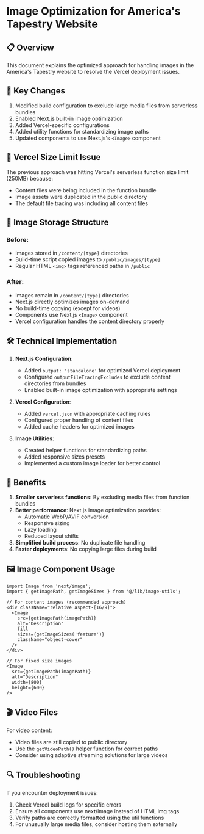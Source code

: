 # Image Optimization for America's Tapestry Website

## 📋 Overview

This document explains the optimized approach for handling images in the America's Tapestry website to resolve the Vercel deployment issues.

## 🔧 Key Changes

1. Modified build configuration to exclude large media files from serverless bundles
2. Enabled Next.js built-in image optimization
3. Added Vercel-specific configurations
4. Added utility functions for standardizing image paths
5. Updated components to use Next.js's `<Image>` component

## 🚨 Vercel Size Limit Issue

The previous approach was hitting Vercel's serverless function size limit (250MB) because:
- Content files were being included in the function bundle
- Image assets were duplicated in the public directory
- The default file tracing was including all content files

## 📂 Image Storage Structure

### Before:
- Images stored in `/content/[type]` directories
- Build-time script copied images to `/public/images/[type]`
- Regular HTML `<img>` tags referenced paths in `/public`

### After:
- Images remain in `/content/[type]` directories
- Next.js directly optimizes images on-demand
- No build-time copying (except for videos)
- Components use Next.js `<Image>` component
- Vercel configuration handles the content directory properly

## 🛠️ Technical Implementation

1. **Next.js Configuration**:
   - Added `output: 'standalone'` for optimized Vercel deployment
   - Configured `outputFileTracingExcludes` to exclude content directories from bundles
   - Enabled built-in image optimization with appropriate settings

2. **Vercel Configuration**:
   - Added `vercel.json` with appropriate caching rules
   - Configured proper handling of content files
   - Added cache headers for optimized images

3. **Image Utilities**:
   - Created helper functions for standardizing paths
   - Added responsive sizes presets
   - Implemented a custom image loader for better control

## 🚀 Benefits

1. **Smaller serverless functions**: By excluding media files from function bundles
2. **Better performance**: Next.js image optimization provides:
   - Automatic WebP/AVIF conversion
   - Responsive sizing
   - Lazy loading
   - Reduced layout shifts
3. **Simplified build process**: No duplicate file handling
4. **Faster deployments**: No copying large files during build

## 🖼️ Image Component Usage

```tsx
import Image from 'next/image';
import { getImagePath, getImageSizes } from '@/lib/image-utils';

// For content images (recommended approach)
<div className="relative aspect-[16/9]">
  <Image
    src={getImagePath(imagePath)}
    alt="Description"
    fill
    sizes={getImageSizes('feature')}
    className="object-cover"
  />
</div>

// For fixed size images
<Image 
  src={getImagePath(imagePath)}
  alt="Description"
  width={800}
  height={600}
/>
```

## 🎬 Video Files

For video content:
- Video files are still copied to public directory
- Use the `getVideoPath()` helper function for correct paths
- Consider using adaptive streaming solutions for large videos

## 🔍 Troubleshooting

If you encounter deployment issues:
1. Check Vercel build logs for specific errors
2. Ensure all components use next/image instead of HTML img tags
3. Verify paths are correctly formatted using the util functions
4. For unusually large media files, consider hosting them externally